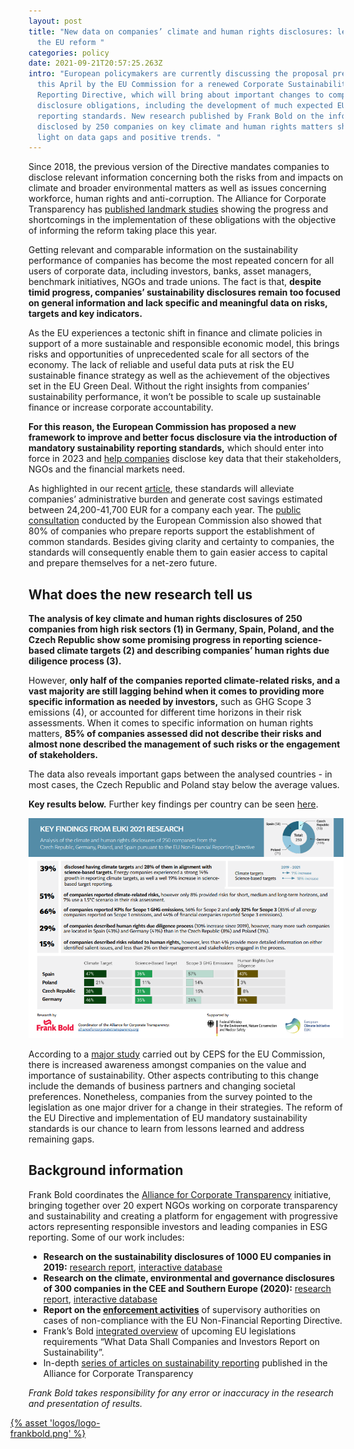 ```yaml
---
layout: post
title: "New data on companies’ climate and human rights disclosures: lessons for
  the EU reform "
categories: policy
date: 2021-09-21T20:57:25.263Z
intro: "European policymakers are currently discussing the proposal presented
  this April by the EU Commission for a renewed Corporate Sustainability
  Reporting Directive, which will bring about important changes to companies’
  disclosure obligations, including the development of much expected EU
  reporting standards. New research published by Frank Bold on the information
  disclosed by 250 companies on key climate and human rights matters shines
  light on data gaps and positive trends. "
---
```

Since 2018, the previous version of the Directive mandates companies to disclose relevant information concerning both the risks from and impacts on climate and broader environmental matters as well as issues concerning workforce, human rights and anti-corruption. The Alliance for Corporate Transparency has [published landmark studies](https://www.allianceforcorporatetransparency.org/) showing the progress and shortcomings in the implementation of these obligations with the objective of informing the reform taking place this year. 

Getting relevant and comparable information on the sustainability performance of companies has become the most repeated concern for all users of corporate data, including investors, banks, asset managers, benchmark initiatives, NGOs and trade unions. The fact is that, **despite timid progress, companies’ sustainability disclosures remain too focused on general information and lack specific and meaningful data on risks, targets and key indicators.** 

As the EU experiences a tectonic shift in finance and climate policies in support of a more sustainable and responsible economic model, this brings risks and opportunities of unprecedented scale for all sectors of the economy. The lack of reliable and useful data puts at risk the EU sustainable finance strategy as well as the achievement of the objectives set in the EU Green Deal. Without the right insights from companies’ sustainability performance, it won’t be possible to scale up sustainable finance or increase corporate accountability. 

**For this reason, the European Commission has proposed a new framework to improve and better focus disclosure via the introduction of mandatory sustainability reporting standards,** which should enter into force in 2023 and [help companies](https://www.allianceforcorporatetransparency.org/news/the-missing-piece-corporate-sustainability-standards-in-the-eu-and-how-they-fit-with-the-investors-disclosure-regulation-and-taxonomy.html) disclose key data that their stakeholders, NGOs and the financial markets need. 

As highlighted in our recent [article](https://bit.ly/2VHtxWc), these standards will alleviate companies’ administrative burden and generate cost savings estimated between 24,200-41,700 EUR for a company each year. The [public consultation](https://ec.europa.eu/info/law/better-regulation/have-your-say/initiatives/12129-Revision-of-Non-Financial-Reporting-Directive/public-consultation_en) conducted by the European Commission also showed that 80% of companies who prepare reports support the establishment of common standards. Besides giving clarity and certainty to companies, the standards will consequently enable them to gain easier access to capital and prepare themselves for a net-zero future. 

## What does the new research tell us

**The analysis of key climate and human rights disclosures of 250 companies from high risk sectors (1) in Germany, Spain, Poland, and the Czech Republic show some promising progress in reporting science-based climate targets (2) and describing companies’ human rights due diligence process (3).**

However, **only half of the companies reported climate-related risks, and a vast majority are still lagging behind when it comes to providing more specific information as needed by investors,** such as GHG Scope 3 emissions (4), or accounted for different time horizons in their risk assessments. When it comes to specific information on human rights matters, **85% of companies assessed did not describe their risks and almost none described the management of such risks or the engagement of stakeholders.** 

The data also reveals important gaps between the analysed countries - in most cases, the Czech Republic and Poland stay below the average values. 

**Key results below.** Further key findings per country can be seen [here](https://www.allianceforcorporatetransparency.org/assets/2109_2021-research_results.pdf). 

![Key findings from EUKI 2021 research](/assets/2019_key_findings.png "Key findings from EUKI 2021 research")

According to a [major study](https://op.europa.eu/en/publication-detail/-/publication/1ef8fe0e-98e1-11eb-b85c-01aa75ed71a1/language-en/format-PDF/source-201819497) carried out by CEPS for the EU Commission, there is increased awareness amongst companies on the value and importance of sustainability. Other aspects contributing to this change include the demands of business partners and changing societal preferences. Nonetheless, companies from the survey pointed to the legislation as one major driver for a change in their strategies. The reform of the EU Directive and implementation of EU mandatory sustainability standards is our chance to learn from lessons learned and address remaining gaps. 

## Background information

Frank Bold coordinates the [Alliance for Corporate Transparency](https://www.allianceforcorporatetransparency.org/) initiative, bringing together over 20 expert NGOs working on corporate transparency and sustainability and creating a platform for engagement with progressive actors representing responsible investors and leading companies in ESG reporting. Some of our work includes: 

* **Research on the sustainability disclosures of 1000 EU companies in 2019:** [research report,](https://www.allianceforcorporatetransparency.org/assets/2019_Research_Report%20_Alliance_for_Corporate_Transparency.pdf) [interactive database](https://www.allianceforcorporatetransparency.org/database/2019.html)
* **Research on the climate, environmental and governance disclosures of 300 companies in the CEE and Southern Europe (2020):** [research report,](https://www.allianceforcorporatetransparency.org/assets/Research_Report_EUKI_2020.pdf) [interactive database](https://www.allianceforcorporatetransparency.org/database/2020.html)
* **Report on the [enforcement activities](https://bit.ly/3DZRBoi)** of supervisory authorities on cases of non-compliance with the EU Non-Financial Reporting Directive.
* Frank’s Bold [integrated overview](http://en.frankbold.org/sites/default/files/publikace/sustainability_reporting_guidance_frank_bold_updated.pdf) of upcoming EU legislations requirements “What Data Shall Companies and Investors Report on Sustainability”. 
* In-depth [series of articles on sustainability reporting](https://www.allianceforcorporatetransparency.org/news/categories/#monthly-articles) published in the Alliance for Corporate Transparency

*Frank Bold takes responsibility for any error or inaccuracy in the research and presentation of results.*

<a href="https://en.frankbold.org/" style="
max-width: 200px;
display: block;
margin-left: -29px;
margin-bottom: -29px;">{% asset 'logos/logo-frankbold.png' %}</a>